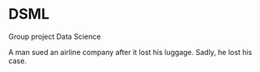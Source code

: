 # DSML
Group project Data Science


A man sued an airline company after it lost his luggage. Sadly, he lost his case.
